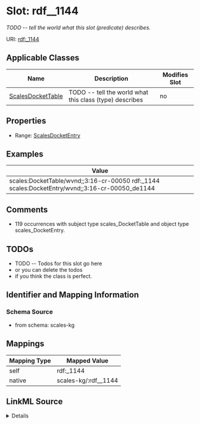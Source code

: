 

# Slot: rdf__1144


_TODO -- tell the world what this slot (predicate) describes._





URI: [rdf:_1144](http://www.w3.org/1999/02/22-rdf-syntax-ns#_1144)



<!-- no inheritance hierarchy -->





## Applicable Classes

| Name | Description | Modifies Slot |
| --- | --- | --- |
| [ScalesDocketTable](../classes/ScalesDocketTable.md) | TODO -- tell the world what this class (type) describes |  no  |







## Properties

* Range: [ScalesDocketEntry](../classes/ScalesDocketEntry.md)






## Examples

| Value |
| --- |
| scales:DocketTable/wvnd;;3:16-cr-00050 rdf:_1144 scales:DocketEntry/wvnd;;3:16-cr-00050_de1144 |

## Comments

* 119 occurrences with subject type scales_DocketTable and object type scales_DocketEntry.

## TODOs

* TODO -- Todos for this slot go here
* or you can delete the todos
* if you think the class is perfect.

## Identifier and Mapping Information







### Schema Source


* from schema: scales-kg




## Mappings

| Mapping Type | Mapped Value |
| ---  | ---  |
| self | rdf:_1144 |
| native | scales-kg/:rdf__1144 |




## LinkML Source

<details>
```yaml
name: rdf__1144
description: TODO -- tell the world what this slot (predicate) describes.
todos:
- TODO -- Todos for this slot go here
- or you can delete the todos
- if you think the class is perfect.
comments:
- 119 occurrences with subject type scales_DocketTable and object type scales_DocketEntry.
examples:
- value: scales:DocketTable/wvnd;;3:16-cr-00050 rdf:_1144 scales:DocketEntry/wvnd;;3:16-cr-00050_de1144
from_schema: scales-kg
rank: 1000
slot_uri: rdf:_1144
alias: rdf__1144
domain_of:
- scales_DocketTable
range: scales_DocketEntry

```
</details>